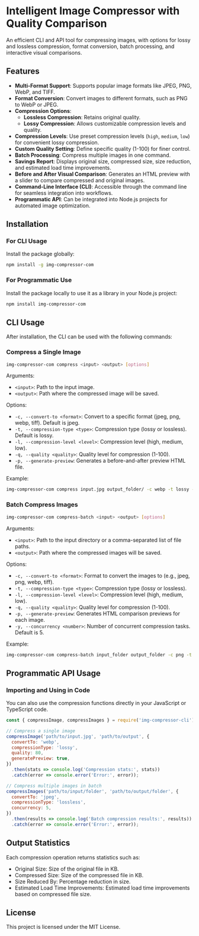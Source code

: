 # Intelligent Image Compressor with Quality Comparison

An efficient CLI and API tool for compressing images, with options for lossy and lossless compression, format conversion, batch processing, and interactive visual comparisons. 

## Features

- **Multi-Format Support**: Supports popular image formats like JPEG, PNG, WebP, and TIFF.
- **Format Conversion**: Convert images to different formats, such as PNG to WebP or JPEG.
- **Compression Options**:
  - **Lossless Compression**: Retains original quality.
  - **Lossy Compression**: Allows customizable compression levels and quality.
- **Compression Levels**: Use preset compression levels (`high`, `medium`, `low`) for convenient lossy compression.
- **Custom Quality Setting**: Define specific quality (1-100) for finer control.
- **Batch Processing**: Compress multiple images in one command.
- **Savings Report**: Displays original size, compressed size, size reduction, and estimated load time improvements.
- **Before and After Visual Comparison**: Generates an HTML preview with a slider to compare compressed and original images.
- **Command-Line Interface (CLI)**: Accessible through the command line for seamless integration into workflows.
- **Programmatic API**: Can be integrated into Node.js projects for automated image optimization.

## Installation

### For CLI Usage

Install the package globally:

```bash
npm install -g img-compressor-com
```

### For Programmatic Use

Install the package locally to use it as a library in your Node.js project:

```bash
npm install img-compressor-com
```

## CLI Usage

After installation, the CLI can be used with the following commands:

### Compress a Single Image

```bash
img-compressor-com compress <input> <output> [options]
```

Arguments:
- `<input>`: Path to the input image.
- `<output>`: Path where the compressed image will be saved.

Options:
- `-c, --convert-to <format>`: Convert to a specific format (jpeg, png, webp, tiff). Default is jpeg.
- `-t, --compression-type <type>`: Compression type (lossy or lossless). Default is lossy.
- `-l, --compression-level <level>`: Compression level (high, medium, low).
- `-q, --quality <quality>`: Quality level for compression (1-100).
- `-p, --generate-preview`: Generates a before-and-after preview HTML file.

Example:
```bash
img-compressor-com compress input.jpg output_folder/ -c webp -t lossy -l high -q 80 -p
```

### Batch Compress Images

```bash
img-compressor-com compress-batch <input> <output> [options]
```

Arguments:
- `<input>`: Path to the input directory or a comma-separated list of file paths.
- `<output>`: Path where the compressed images will be saved.

Options:
- `-c, --convert-to <format>`: Format to convert the images to (e.g., jpeg, png, webp, tiff).
- `-t, --compression-type <type>`: Compression type (lossy or lossless).
- `-l, --compression-level <level>`: Compression level (high, medium, low).
- `-q, --quality <quality>`: Quality level for compression (1-100).
- `-p, --generate-preview`: Generates HTML comparison previews for each image.
- `-y, --concurrency <number>`: Number of concurrent compression tasks. Default is 5.

Example:
```bash
img-compressor-com compress-batch input_folder output_folder -c png -t lossless -y 10 -p
```

## Programmatic API Usage

### Importing and Using in Code

You can also use the compression functions directly in your JavaScript or TypeScript code.

```javascript
const { compressImage, compressImages } = require('img-compressor-cli');

// Compress a single image
compressImage('path/to/input.jpg', 'path/to/output', {
  convertTo: 'webp',
  compressionType: 'lossy',
  quality: 80,
  generatePreview: true,
})
  .then(stats => console.log('Compression stats:', stats))
  .catch(error => console.error('Error:', error));

// Compress multiple images in batch
compressImages('path/to/input/folder', 'path/to/output/folder', {
  convertTo: 'jpeg',
  compressionType: 'lossless',
  concurrency: 5,
})
  .then(results => console.log('Batch compression results:', results))
  .catch(error => console.error('Error:', error));
```

## Output Statistics

Each compression operation returns statistics such as:

- Original Size: Size of the original file in KB.
- Compressed Size: Size of the compressed file in KB.
- Size Reduced By: Percentage reduction in size.
- Estimated Load Time Improvements: Estimated load time improvements based on compressed file size.

## License

This project is licensed under the MIT License.
